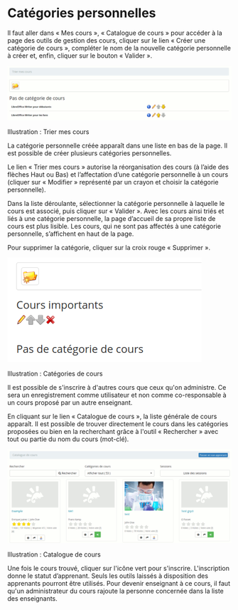 # Catégories personnelles

Il faut aller dans « Mes cours », « Catalogue de cours » pour accéder à la page des outils de gestion des cours, cliquer sur le lien « Créer une catégorie de cours », compléter le nom de la nouvelle catégorie personnelle à créer et, enfin, cliquer sur le bouton « Valider ».

![](../../.gitbook/assets/trier-cours%20%281%29.png)

Illustration : Trier mes cours

La catégorie personnelle créée apparaît dans une liste en bas de la page. Il est possible de créer plusieurs catégories personnelles.

Le lien « Trier mes cours » autorise la réorganisation des cours \(à l’aide des flèches Haut ou Bas\) et l’affectation d’une catégorie personnelle à un cours \(cliquer sur « Modifier » représenté par un crayon et choisir la catégorie personnelle\).

Dans la liste déroulante, sélectionner la catégorie personnelle à laquelle le cours est associé, puis cliquer sur « Valider ». Avec les cours ainsi triés et liés à une catégorie personnelle, la page d’accueil de sa propre liste de cours est plus lisible. Les cours, qui ne sont pas affectés à une catégorie personnelle, s’affichent en haut de la page.

Pour supprimer la catégorie, cliquer sur la croix rouge « Supprimer ».

![](../../.gitbook/assets/categorie-de-cours-supprimer.png)

Illustration : Catégories de cours

Il est possible de s'inscrire à d'autres cours que ceux qu'on administre. Ce sera un enregistrement comme utilisateur et non comme co-responsable à un cours proposé par un autre enseignant.

En cliquant sur le lien « Catalogue de cours », la liste générale de cours apparaît. Il est possible de trouver directement le cours dans les catégories proposées ou bien en la recherchant grâce à l'outil « Rechercher » avec tout ou partie du nom du cours \(mot-clé\).

![](../../.gitbook/assets/graficos9%20%286%29.png)

Illustration : Catalogue de cours

Une fois le cours trouvé, cliquer sur l'icône vert pour s'inscrire. L'inscription donne le statut d’apprenant. Seuls les outils laissés à disposition des apprenants pourront être utilisés. Pour devenir enseignant à ce cours, il faut qu'un administrateur du cours rajoute la personne concernée dans la liste des enseignants.


